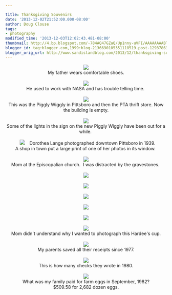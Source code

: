 ```yaml
---

title: Thanksgiving Souvenirs
date: '2013-12-02T21:52:00.000-08:00'
author: Doug Clouse
tags:
- photography
modified_time: '2013-12-03T12:02:43.481-08:00'
thumbnail: http://4.bp.blogspot.com/-784AQ47GZaQ/Up1nny-uVFI/AAAAAAAABlE/buuiIh7-ncY/s72-c/DadFeet.jpg
blogger_id: tag:blogger.com,1999:blog-2136690105351118519.post-1293786391618559993
blogger_orig_url: http://www.sandislandblog.com/2013/12/thanksgiving-souvenirs.html
---
```


<div class="separator" style="clear: both; text-align: center;"><a href="http://4.bp.blogspot.com/-784AQ47GZaQ/Up1nny-uVFI/AAAAAAAABlE/buuiIh7-ncY/s1600/DadFeet.jpg" imageanchor="1" style="margin-left: 1em; margin-right: 1em;"><img border="0" src="http://4.bp.blogspot.com/-784AQ47GZaQ/Up1nny-uVFI/AAAAAAAABlE/buuiIh7-ncY/s1600/DadFeet.jpg" /></a></div><div class="separator" style="clear: both; text-align: center;">My father wears comfortable shoes.</div><div class="separator" style="clear: both; text-align: center;"></div><div class="" style="clear: both;"><br /></div><div class="separator" style="clear: both; text-align: center;"><a href="http://1.bp.blogspot.com/-FDS68zt9yqc/Up1qqKV8AuI/AAAAAAAABlQ/GWZfivSUyqo/s1600/room.jpg" imageanchor="1" style="margin-left: 1em; margin-right: 1em;"><img border="0" src="http://1.bp.blogspot.com/-FDS68zt9yqc/Up1qqKV8AuI/AAAAAAAABlQ/GWZfivSUyqo/s1600/room.jpg" /></a></div><div class="" style="clear: both; text-align: center;">He used to work with NASA and has trouble telling time.&nbsp;</div><div><br /></div><div class="separator" style="clear: both; text-align: center;"><a href="http://2.bp.blogspot.com/-CtXDjsLKE0k/Up1q-3kgJxI/AAAAAAAABlg/np6hnERDazM/s1600/pig.jpg" imageanchor="1" style="margin-left: 1em; margin-right: 1em;"><img border="0" src="http://2.bp.blogspot.com/-CtXDjsLKE0k/Up1q-3kgJxI/AAAAAAAABlg/np6hnERDazM/s1600/pig.jpg" /></a></div><div class="separator" style="clear: both; text-align: center;">This was the Piggly Wiggly in Pittsboro and then the PTA thrift store. Now the building is empty.</div><div class="separator" style="clear: both; text-align: center;"><br /></div><div class="separator" style="clear: both; text-align: center;"><a href="http://1.bp.blogspot.com/-o0gtgvd_K48/Up1qxPjG1EI/AAAAAAAABlY/_zvQG-ioJ9w/s1600/ig.jpg" imageanchor="1" style="margin-left: 1em; margin-right: 1em;"><img border="0" src="http://1.bp.blogspot.com/-o0gtgvd_K48/Up1qxPjG1EI/AAAAAAAABlY/_zvQG-ioJ9w/s1600/ig.jpg" /></a></div><div class="separator" style="clear: both; text-align: center;">Some of the lights in the sign on the new Piggly Wiggly have been out for a while.&nbsp;</div><div class="separator" style="clear: both; text-align: center;"><br /></div><div class="separator" style="clear: both; text-align: center;"><a href="http://1.bp.blogspot.com/-kt3-kV8FCSg/Up1rOp8ubzI/AAAAAAAABlo/tVRGn1ozdUg/s1600/lange.jpg" imageanchor="1" style="margin-left: 1em; margin-right: 1em;"><img border="0" src="http://1.bp.blogspot.com/-kt3-kV8FCSg/Up1rOp8ubzI/AAAAAAAABlo/tVRGn1ozdUg/s1600/lange.jpg" /></a>Dorothea Lange photographed downtown Pittsboro in 1939.&nbsp;</div><div class="separator" style="clear: both; text-align: center;">A shop in town put a large print of one of her photos in its window.&nbsp;</div><div class="" style="clear: both; text-align: center;"><br /></div><div class="" style="clear: both; text-align: center;"><a href="http://3.bp.blogspot.com/-rBavXPno8tw/Up1rX86X5zI/AAAAAAAABlw/HpfOWvk8RzY/s1600/mom.jpg" imageanchor="1" style="margin-left: 1em; margin-right: 1em;"><img border="0" src="http://3.bp.blogspot.com/-rBavXPno8tw/Up1rX86X5zI/AAAAAAAABlw/HpfOWvk8RzY/s1600/mom.jpg" /></a></div><div class="separator" style="clear: both; text-align: center;">Mom at the Episcopalian church.&nbsp;&nbsp;I was distracted by the gravestones.&nbsp;</div><div class="separator" style="clear: both; text-align: center;"><br /></div><div class="separator" style="clear: both; text-align: center;"><a href="http://1.bp.blogspot.com/-KK2vE_vy-uI/Up1sK3u7UiI/AAAAAAAABmY/vhj61t4cg20/s1600/thou.jpg" imageanchor="1" style="margin-left: 1em; margin-right: 1em; text-align: center;"><img border="0" src="http://1.bp.blogspot.com/-KK2vE_vy-uI/Up1sK3u7UiI/AAAAAAAABmY/vhj61t4cg20/s1600/thou.jpg" /></a></div><div class="" style="clear: both; text-align: center;"><br /></div><div class="separator" style="clear: both; text-align: center;"><a href="http://2.bp.blogspot.com/-QCIeYMEmF8k/Up1rhJwHL1I/AAAAAAAABl4/ueUwWWOVV8Q/s1600/wife.jpg" imageanchor="1" style="margin-left: 1em; margin-right: 1em;"><img border="0" src="http://2.bp.blogspot.com/-QCIeYMEmF8k/Up1rhJwHL1I/AAAAAAAABl4/ueUwWWOVV8Q/s1600/wife.jpg" /></a></div><div class="separator" style="clear: both; text-align: center;"><br /></div><div class="separator" style="clear: both; text-align: center;"><a href="http://2.bp.blogspot.com/-FuiCXwnqTcU/Up1rpEl2wlI/AAAAAAAABmA/sq5NuY65ewE/s1600/born.jpg" imageanchor="1" style="margin-left: 1em; margin-right: 1em;"><img border="0" src="http://2.bp.blogspot.com/-FuiCXwnqTcU/Up1rpEl2wlI/AAAAAAAABmA/sq5NuY65ewE/s1600/born.jpg" /></a></div><div class="separator" style="clear: both; text-align: center;"><br /></div><div class="separator" style="clear: both; text-align: center;"><a href="http://4.bp.blogspot.com/-Ou8m0HxUeaU/Up1rvsYuh9I/AAAAAAAABmI/GWRjwaIQ2Tc/s1600/parents.jpg" imageanchor="1" style="margin-left: 1em; margin-right: 1em;"><img border="0" src="http://4.bp.blogspot.com/-Ou8m0HxUeaU/Up1rvsYuh9I/AAAAAAAABmI/GWRjwaIQ2Tc/s1600/parents.jpg" /></a></div><br /><div class="separator" style="clear: both; text-align: center;"><a href="http://1.bp.blogspot.com/-YvWvPanGFpA/Up1sSkaM_8I/AAAAAAAABmg/WqeJ7EThLAI/s1600/bywife.jpg" imageanchor="1" style="margin-left: 1em; margin-right: 1em;"><img border="0" src="http://1.bp.blogspot.com/-YvWvPanGFpA/Up1sSkaM_8I/AAAAAAAABmg/WqeJ7EThLAI/s1600/bywife.jpg" /></a></div><div class="separator" style="clear: both; text-align: center;"><br /></div><div class="separator" style="clear: both; text-align: center;"><a href="http://2.bp.blogspot.com/-RzlmtF1tqEU/Up1sfdBf1jI/AAAAAAAABmo/WRfyvK1wMuo/s1600/cup.jpg" imageanchor="1" style="margin-left: 1em; margin-right: 1em;"><img border="0" src="http://2.bp.blogspot.com/-RzlmtF1tqEU/Up1sfdBf1jI/AAAAAAAABmo/WRfyvK1wMuo/s1600/cup.jpg" /></a></div><div class="separator" style="clear: both; text-align: center;">Mom didn't understand why I wanted to photograph this Hardee's cup.</div><div class="separator" style="clear: both; text-align: center;"><br /></div><div class="separator" style="clear: both; text-align: center;"><a href="http://2.bp.blogspot.com/-MWE6g5IIiU4/Up1snoHmT7I/AAAAAAAABmw/lspur7J83G4/s1600/receipts.jpg" imageanchor="1" style="margin-left: 1em; margin-right: 1em;"><img border="0" src="http://2.bp.blogspot.com/-MWE6g5IIiU4/Up1snoHmT7I/AAAAAAAABmw/lspur7J83G4/s1600/receipts.jpg" /></a></div><div class="separator" style="clear: both; text-align: center;">My parents saved all their receipts since 1977.</div><div class="separator" style="clear: both; text-align: center;"><br /></div><div class="separator" style="clear: both; text-align: center;"><a href="http://1.bp.blogspot.com/-gFj82jv76oU/Up1svOrAICI/AAAAAAAABm4/olAOS2XKfgE/s1600/checks.jpg" imageanchor="1" style="margin-left: 1em; margin-right: 1em;"><img border="0" src="http://1.bp.blogspot.com/-gFj82jv76oU/Up1svOrAICI/AAAAAAAABm4/olAOS2XKfgE/s1600/checks.jpg" /></a></div><div class="separator" style="clear: both; text-align: center;">This is how many checks they wrote in 1980.</div><div class="separator" style="clear: both; text-align: center;"><br /></div><div class="separator" style="clear: both; text-align: center;"><a href="http://2.bp.blogspot.com/-jn2T8pYttKE/Up1s4fY8yuI/AAAAAAAABnA/Xr8dhmGJFt8/s1600/receipt.jpg" imageanchor="1" style="margin-left: 1em; margin-right: 1em;"><img border="0" src="http://2.bp.blogspot.com/-jn2T8pYttKE/Up1s4fY8yuI/AAAAAAAABnA/Xr8dhmGJFt8/s1600/receipt.jpg" /></a></div><div class="separator" style="clear: both; text-align: center;">&nbsp;What was my family paid for farm eggs in September, 1982?&nbsp;</div><div class="separator" style="clear: both; text-align: center;">$509.58 for&nbsp;2,682 dozen eggs.</div><div class="separator" style="clear: both; text-align: center;"><br /></div><div class="separator" style="clear: both; text-align: center;"><br /></div><br /><br /><br /><br /><br /><br />